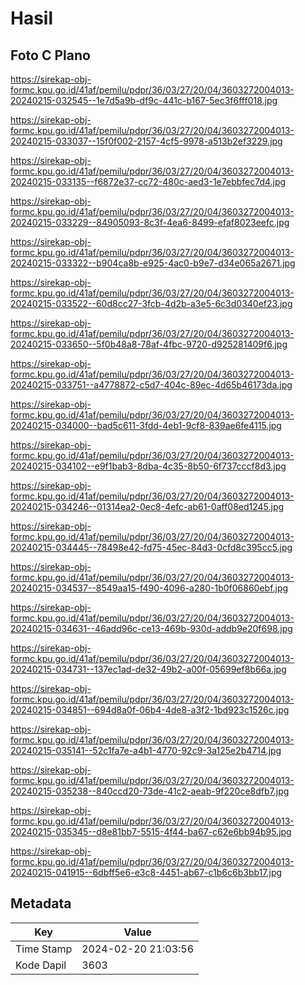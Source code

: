 # Hasil

## Foto C Plano

https://sirekap-obj-formc.kpu.go.id/41af/pemilu/pdpr/36/03/27/20/04/3603272004013-20240215-032545--1e7d5a9b-df9c-441c-b167-5ec3f6fff018.jpg

https://sirekap-obj-formc.kpu.go.id/41af/pemilu/pdpr/36/03/27/20/04/3603272004013-20240215-033037--15f0f002-2157-4cf5-9978-a513b2ef3229.jpg

https://sirekap-obj-formc.kpu.go.id/41af/pemilu/pdpr/36/03/27/20/04/3603272004013-20240215-033135--f6872e37-cc72-480c-aed3-1e7ebbfec7d4.jpg

https://sirekap-obj-formc.kpu.go.id/41af/pemilu/pdpr/36/03/27/20/04/3603272004013-20240215-033229--84905093-8c3f-4ea6-8499-efaf8023eefc.jpg

https://sirekap-obj-formc.kpu.go.id/41af/pemilu/pdpr/36/03/27/20/04/3603272004013-20240215-033322--b904ca8b-e925-4ac0-b9e7-d34e065a2671.jpg

https://sirekap-obj-formc.kpu.go.id/41af/pemilu/pdpr/36/03/27/20/04/3603272004013-20240215-033522--60d8cc27-3fcb-4d2b-a3e5-6c3d0340ef23.jpg

https://sirekap-obj-formc.kpu.go.id/41af/pemilu/pdpr/36/03/27/20/04/3603272004013-20240215-033650--5f0b48a8-78af-4fbc-9720-d925281409f6.jpg

https://sirekap-obj-formc.kpu.go.id/41af/pemilu/pdpr/36/03/27/20/04/3603272004013-20240215-033751--a4778872-c5d7-404c-89ec-4d65b46173da.jpg

https://sirekap-obj-formc.kpu.go.id/41af/pemilu/pdpr/36/03/27/20/04/3603272004013-20240215-034000--bad5c611-3fdd-4eb1-9cf8-839ae6fe4115.jpg

https://sirekap-obj-formc.kpu.go.id/41af/pemilu/pdpr/36/03/27/20/04/3603272004013-20240215-034102--e9f1bab3-8dba-4c35-8b50-6f737cccf8d3.jpg

https://sirekap-obj-formc.kpu.go.id/41af/pemilu/pdpr/36/03/27/20/04/3603272004013-20240215-034246--01314ea2-0ec8-4efc-ab61-0aff08ed1245.jpg

https://sirekap-obj-formc.kpu.go.id/41af/pemilu/pdpr/36/03/27/20/04/3603272004013-20240215-034445--78498e42-fd75-45ec-84d3-0cfd8c395cc5.jpg

https://sirekap-obj-formc.kpu.go.id/41af/pemilu/pdpr/36/03/27/20/04/3603272004013-20240215-034537--8549aa15-f490-4096-a280-1b0f06860ebf.jpg

https://sirekap-obj-formc.kpu.go.id/41af/pemilu/pdpr/36/03/27/20/04/3603272004013-20240215-034631--46add96c-ce13-469b-930d-addb9e20f698.jpg

https://sirekap-obj-formc.kpu.go.id/41af/pemilu/pdpr/36/03/27/20/04/3603272004013-20240215-034731--137ec1ad-de32-49b2-a00f-05699ef8b66a.jpg

https://sirekap-obj-formc.kpu.go.id/41af/pemilu/pdpr/36/03/27/20/04/3603272004013-20240215-034851--694d8a0f-06b4-4de8-a3f2-1bd923c1526c.jpg

https://sirekap-obj-formc.kpu.go.id/41af/pemilu/pdpr/36/03/27/20/04/3603272004013-20240215-035141--52c1fa7e-a4b1-4770-92c9-3a125e2b4714.jpg

https://sirekap-obj-formc.kpu.go.id/41af/pemilu/pdpr/36/03/27/20/04/3603272004013-20240215-035238--840ccd20-73de-41c2-aeab-9f220ce8dfb7.jpg

https://sirekap-obj-formc.kpu.go.id/41af/pemilu/pdpr/36/03/27/20/04/3603272004013-20240215-035345--d8e81bb7-5515-4f44-ba67-c62e6bb94b95.jpg

https://sirekap-obj-formc.kpu.go.id/41af/pemilu/pdpr/36/03/27/20/04/3603272004013-20240215-041915--6dbff5e6-e3c8-4451-ab67-c1b6c6b3bb17.jpg


## Metadata

| Key        | Value               |
| ---------- | ------------------- |
| Time Stamp | 2024-02-20 21:03:56 |
| Kode Dapil | 3603                |



